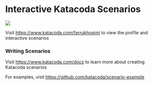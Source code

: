 # Interactive Katacoda Scenarios

[![](http://shields.katacoda.com/katacoda/farrukhnajmi/count.svg)](https://www.katacoda.com/farrukhnajmi "Get your profile on Katacoda.com")

Visit https://www.katacoda.com/farrukhnajmi to view the profile and interactive scenarios

### Writing Scenarios
Visit https://www.katacoda.com/docs to learn more about creating Katacoda scenarios

For examples, visit https://github.com/katacoda/scenario-example
